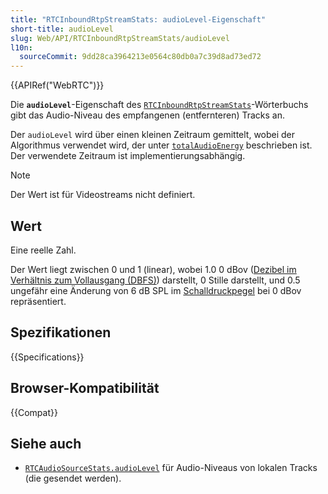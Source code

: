 ```yaml
---
title: "RTCInboundRtpStreamStats: audioLevel-Eigenschaft"
short-title: audioLevel
slug: Web/API/RTCInboundRtpStreamStats/audioLevel
l10n:
  sourceCommit: 9dd28ca3964213e0564c80db0a7c39d8ad73ed72
---
```


{{APIRef("WebRTC")}}

Die **`audioLevel`**-Eigenschaft des [`RTCInboundRtpStreamStats`](/de/docs/Web/API/RTCInboundRtpStreamStats)-Wörterbuchs gibt das Audio-Niveau des empfangenen (entfernteren) Tracks an.

Der `audioLevel` wird über einen kleinen Zeitraum gemittelt, wobei der Algorithmus verwendet wird, der unter [`totalAudioEnergy`](/de/docs/Web/API/RTCInboundRtpStreamStats/totalAudioEnergy) beschrieben ist. Der verwendete Zeitraum ist implementierungsabhängig.

> [!NOTE]
> Der Wert ist für Videostreams nicht definiert.

## Wert

Eine reelle Zahl.

Der Wert liegt zwischen 0 und 1 (linear), wobei 1.0 0 dBov ([Dezibel im Verhältnis zum Vollausgang (DBFS)](https://en.wikipedia.org/wiki/DBFS)) darstellt, 0 Stille darstellt, und 0.5 ungefähr eine Änderung von 6 dB SPL im [Schalldruckpegel](https://en.wikipedia.org/wiki/Sound_pressure#Sound_pressure_level) bei 0 dBov repräsentiert.

## Spezifikationen

{{Specifications}}

## Browser-Kompatibilität

{{Compat}}

## Siehe auch

- [`RTCAudioSourceStats.audioLevel`](/de/docs/Web/API/RTCAudioSourceStats/audioLevel) für Audio-Niveaus von lokalen Tracks (die gesendet werden).

